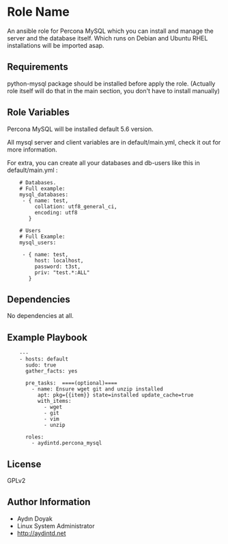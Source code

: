 Role Name
=========

An ansible role for Percona MySQL which you can install and manage the server and the database itself. Which runs on Debian and Ubuntu
RHEL installations will be imported asap.

Requirements
------------

python-mysql package should be installed before apply the role. (Actually role itself will do that in the main section, you don't have to install manually)

Role Variables
--------------

Percona MySQL will be installed default 5.6 version.

All mysql server and client variables are in default/main.yml, check it out for more information.

For extra, you can create all your databases and db-users like this in default/main.yml :

        # Databases.
        # Full example:
        mysql_databases:
         - { name: test, 
             collation: utf8_general_ci, 
             encoding: utf8 
           }
        
        # Users
        # Full Example:
        mysql_users:
        
         - { name: test, 
             host: localhost, 
             password: t3st, 
             priv: "test.*:ALL"
           }
        
Dependencies
------------

No dependencies at all.

Example Playbook
----------------

        ---
        - hosts: default
          sudo: true
          gather_facts: yes
        
          pre_tasks:  ====(optional)==== 
            - name: Ensure wget git and unzip installed
              apt: pkg={{item}} state=installed update_cache=true
              with_items:
                - wget
                - git
                - vim
                - unzip
        
          roles:
            - aydintd.percona_mysql
        
License
-------

GPLv2

Author Information
------------------

- Aydın Doyak 
- Linux System Administrator 
- http://aydintd.net

